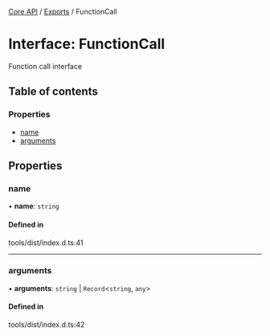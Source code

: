 <!-- 
 ⚠️  AUTO-GENERATED FILE - DO NOT EDIT MANUALLY
 This file is automatically generated by scripts/docs-generator.js
 To make changes, edit the source TypeScript files or update the generator script
-->

[Core API](../../) / [Exports](../modules) / FunctionCall

# Interface: FunctionCall

Function call interface

## Table of contents

### Properties

- [name](FunctionCall#name)
- [arguments](FunctionCall#arguments)

## Properties

### name

• **name**: `string`

#### Defined in

tools/dist/index.d.ts:41

___

### arguments

• **arguments**: `string` \| `Record`\<`string`, `any`\>

#### Defined in

tools/dist/index.d.ts:42

